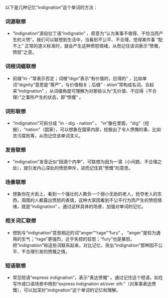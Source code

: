 以下是几种记忆“indignation”这个单词的方法：

### 词源联想
 - “indignation”源自拉丁语“indignatio” ，原意为“认为某事不值得、不恰当而产生的义愤”。我们可以联想到生活中，当看到不公平、不合理，觉得某件事 “配不上” 正常的道义标准时，就会产生这种愤怒情绪，从而记住该词表示“愤慨，愤怒”之意。

### 词根词缀联想
 - 前缀“in -”常表示否定；词根“dign”表示“有价值的，应得的” ，比如单词“dignity”意思是“尊严”，与价值相关；后缀“ - ation”常构成名词。合起来“indignation” ，从词缀角度可理解为对那些认为“无价值、不应得（不合理）”之事所产生的状态，即“愤慨” 。

### 词形联想
 - “indignation”可拆分成 “in - dig - nation” 。 “in”像在里面，“dig”（挖掘），“nation”（国家），可以想象在国家内部，挖掘出了令人愤慨的事，比如贪污腐败等，从而记住该单词含义。

### 发音联想
 - “indignation”发音近似“因滴个内申”，可联想为因为一滴（小问题、不合理之处），就引发内心深处的愤怒申斥，进而记住其“愤慨”的意思。

### 场景联想
 - 想象你在大街上，看到一个强壮的人欺负一个弱小无助的老人，抢夺老人的东西，周围的人都露出愤怒的表情，这种大家因看到不公平行为而产生的愤怒情绪，就是“indignation” 。通过这样具体的场景，加强对单词的记忆。

### 相关词汇联想
 - 想到与“indignation”意思相近的词“anger”“rage”“fury” 。 “anger”是较为通用的生气；“rage”更强烈，近乎失控的狂怒；“fury”也是暴怒。把“indignation”和这些词联系起来，对比记忆，突出“indignation”那种因不公平、不合理引发的愤慨之情。

### 短语联想
 - 常见短语“express indignation”，表示“表达愤慨” 。通过记住这个短语，如在写作或口语场景中用到“express indignation at/over sth.”（对某事表达愤慨），可以加深对“indignation”这个单词的记忆和理解。 
